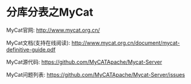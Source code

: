 # 分库分表之MyCat

MyCat官网:
http://www.mycat.org.cn/

MyCat文档(支持在线阅读):
http://www.mycat.org.cn/document/mycat-definitive-guide.pdf

MyCat源代码:
https://github.com/MyCATApache/Mycat-Server

MyCat问题列表:
https://github.com/MyCATApache/Mycat-Server/issues

